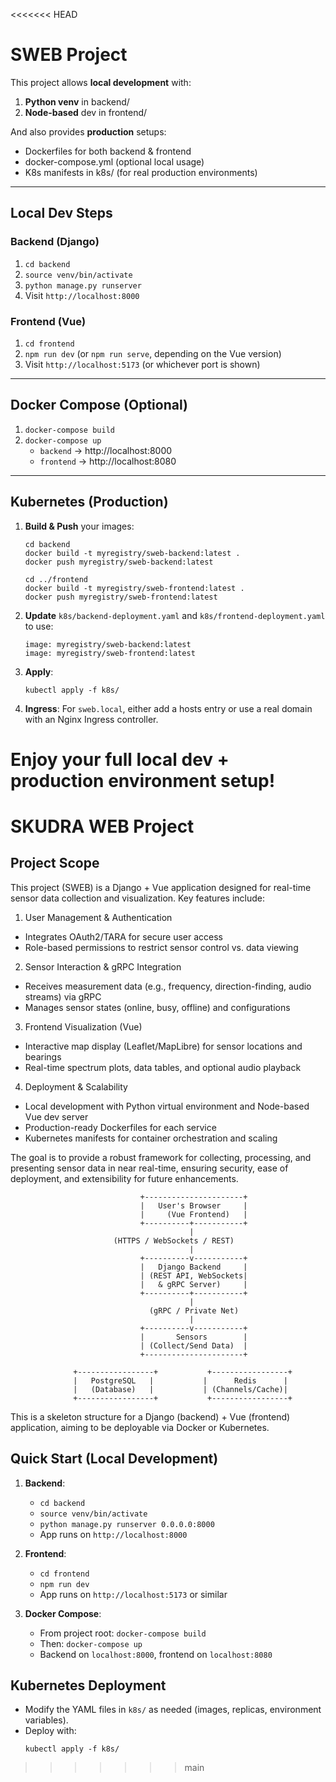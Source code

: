 <<<<<<< HEAD
# SWEB Project

This project allows **local development** with:
1. **Python venv** in backend/
2. **Node-based** dev in frontend/

And also provides **production** setups:
- Dockerfiles for both backend & frontend
- docker-compose.yml (optional local usage)
- K8s manifests in k8s/ (for real production environments)

---

## Local Dev Steps

### Backend (Django)
1. `cd backend`
2. `source venv/bin/activate`
3. `python manage.py runserver`
4. Visit `http://localhost:8000`

### Frontend (Vue)
1. `cd frontend`
2. `npm run dev` (or `npm run serve`, depending on the Vue version)
3. Visit `http://localhost:5173` (or whichever port is shown)

---

## Docker Compose (Optional)

1. `docker-compose build`
2. `docker-compose up`
   - `backend` -> http://localhost:8000
   - `frontend` -> http://localhost:8080

---

## Kubernetes (Production)

1. **Build & Push** your images:
   ```
   cd backend
   docker build -t myregistry/sweb-backend:latest .
   docker push myregistry/sweb-backend:latest

   cd ../frontend
   docker build -t myregistry/sweb-frontend:latest .
   docker push myregistry/sweb-frontend:latest
   ```

2. **Update** `k8s/backend-deployment.yaml` and `k8s/frontend-deployment.yaml` to use:
   ```
   image: myregistry/sweb-backend:latest
   image: myregistry/sweb-frontend:latest
   ```

3. **Apply**:
   ```
   kubectl apply -f k8s/
   ```

4. **Ingress**: For `sweb.local`, either add a hosts entry or use a real domain with an Nginx Ingress controller.

Enjoy your full local dev + production environment setup!
=======
# SKUDRA WEB Project
## Project Scope

This project (SWEB) is a Django + Vue application designed for real-time sensor data collection and visualization. Key features include:

1. User Management & Authentication
  - Integrates OAuth2/TARA for secure user access
  - Role-based permissions to restrict sensor control vs. data viewing
2. Sensor Interaction & gRPC Integration
 - Receives measurement data (e.g., frequency, direction-finding, audio streams) via gRPC
 - Manages sensor states (online, busy, offline) and configurations
3. Frontend Visualization (Vue)
 - Interactive map display (Leaflet/MapLibre) for sensor locations and bearings
 - Real-time spectrum plots, data tables, and optional audio playback
4. Deployment & Scalability
 - Local development with Python virtual environment and Node-based Vue dev server
 - Production-ready Dockerfiles for each service
 - Kubernetes manifests for container orchestration and scaling

The goal is to provide a robust framework for collecting, processing, and presenting sensor data in near real-time, ensuring security, ease of deployment, and extensibility for future enhancements.
                
                                 +----------------------+
                                 |   User's Browser     |
                                 |     (Vue Frontend)   |
                                 +----------+-----------+
                                            |
                           (HTTPS / WebSockets / REST)
                                            |
                                 +----------v-----------+
                                 |   Django Backend     |
                                 | (REST API, WebSockets|
                                 |   & gRPC Server)     |
                                 +----------+-----------+
                                            |
                                   (gRPC / Private Net)
                                            |
                                 +----------v-----------+
                                 |       Sensors        |
                                 | (Collect/Send Data)  |
                                 +----------------------+

                  +-----------------+           +-----------------+
                  |   PostgreSQL   |           |      Redis      |
                  |   (Database)   |           | (Channels/Cache)|
                  +-----------------+           +-----------------+


This is a skeleton structure for a Django (backend) + Vue (frontend) application,
aiming to be deployable via Docker or Kubernetes.

## Quick Start (Local Development)

1. **Backend**:
   - `cd backend`
   - `source venv/bin/activate`
   - `python manage.py runserver 0.0.0.0:8000`
   - App runs on `http://localhost:8000`

2. **Frontend**:
   - `cd frontend`
   - `npm run dev`
   - App runs on `http://localhost:5173` or similar

3. **Docker Compose**:
   - From project root: `docker-compose build`
   - Then: `docker-compose up`
   - Backend on `localhost:8000`, frontend on `localhost:8080`

## Kubernetes Deployment
- Modify the YAML files in `k8s/` as needed (images, replicas, environment variables).
- Deploy with:
  ```shell
  kubectl apply -f k8s/
  ```
>>>>>>> main
